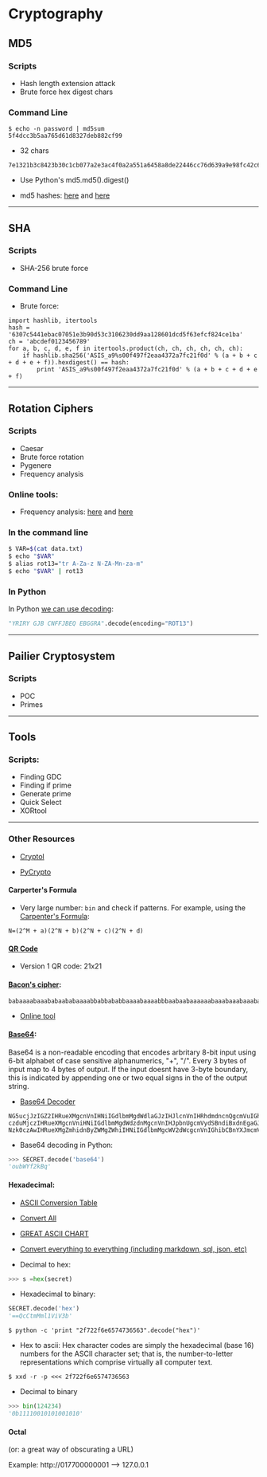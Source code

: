 # Cryptography



## MD5


### Scripts

- Hash length extension attack
- Brute force hex digest chars


### Command Line
```
$ echo -n password | md5sum
5f4dcc3b5aa765d61d8327deb882cf99
```

- 32 chars

```
7e1321b3c8423b30c1cb077a2e3ac4f0a2a551a6458a8de22446cc76d639a9e98fc42c6cddf9966db3b09e843650343578b04d5e377d298e78455efc5ca404d5f4c9385f1902f7334b00b9b4ecd164de8bf8854bebe108183caeb845c7676ae48fc42c6ddf9966db3b09e84365034357327a6c4304ad5938eaf0efb6cc3e53dc7ff9ea9a069bd793691c422fb818
```

- Use Python's md5.md5().digest()

- md5 hashes: [here](http://hash-killer.com/) and [here](http://www.md5this.com/)


------

## SHA


### Scripts
- SHA-256 brute force


### Command Line

- Brute force:
```
import hashlib, itertools
hash = '6307c5441ebac07051e3b90d53c3106230dd9aa128601dcd5f63efcf824ce1ba'
ch = 'abcdef0123456789'
for a, b, c, d, e, f in itertools.product(ch, ch, ch, ch, ch, ch):
    if hashlib.sha256('ASIS_a9%s00f497f2eaa4372a7fc21f0d' % (a + b + c + d + e + f)).hexdigest() == hash:
        print 'ASIS_a9%s00f497f2eaa4372a7fc21f0d' % (a + b + c + d + e + f)
```




--------

## Rotation Ciphers


### Scripts
- Caesar
- Brute force rotation
- Pygenere
- Frequency analysis


### Online tools:

- Frequency analysis: [here](http://www.simonsingh.net/The_Black_Chamber/hintsandtips.html) and [here](http://www.xarg.org/tools/caesar-cipher)

### In the command line

```sh
$ VAR=$(cat data.txt)
$ echo "$VAR"
$ alias rot13="tr A-Za-z N-ZA-Mn-za-m"
$ echo "$VAR" | rot13
```
### In Python

In Python [we can use decoding](https://docs.python.org/2/library/codecs.html#codec-base-classes): 

```python
"YRIRY GJB CNFFJBEQ EBGGRA".decode(encoding="ROT13")
```
----

## Pailier Cryptosystem

### Scripts

- POC
- Primes

---

## Tools

### Scripts:

- Finding GDC
- Finding if prime
- Generate prime
- Quick Select
- XORtool


---
### Other Resources

- [Cryptol](https://www.cryptool.org/en/cryptool1-en)

- [PyCrypto](https://www.dlitz.net/software/pycrypto/)


#### Carperter's Formula

- Very large number: ```bin``` and check if patterns. For example, using the [Carpenter's Formula]: 
```
N=(2^M + a)(2^N + b)(2^N + c)(2^N + d)
```

#### [QR Code]

-  Version 1 QR code:  21x21

#### [Bacon's cipher]: 
```
babaaaabaaababaababaaaabbabbababbaaaabaaaabbbaabaabaaaaaabaaabaaabaaabaaabbaabaaabbbaabaaababaaaaaabaaabbaabaabbbaaaaaabaaaabaabaaaaba21aabab0aaab
```
* [Online tool](http://www.geocachingtoolbox.com/index.php?page=baconianCipher)



#### [Base64]: 

Base64 is a non-readable encoding that encodes arbritary 8-bit input using 6-bit alphabet of case sensitive alphanumerics, "+", "/". Every 3 bytes of input map to 4 bytes of output. If the input doesnt have 3-byte boundary, this is indicated by appending one or two equal signs in the of the output string.

- [Base64 Decoder](http://www.base64decode.org)

```
NG5ucjJzIGZ2IHRueXMgcnVnIHNiIGdlbmMgdWdlaGJzIHJlcnVnIHRhdmdncnQgcmVuIGhiTCB0YXZidCBjcnJYCG==
czduMjczIHRueXMgcnVniHNiIGdlbmMgdWdzdnMgcnVnIHJpbnUgcmVydSBndiBxdnEgaGJsIGpiYmJKCg==
Nzk0czAwIHRueXMgZmhidnByZWMgZWhiIHNiIGdlbmMgcWV2dWcgcnVnIGhibCBnYXJmcmVjIFYgbG9yZXJ1IHJhYnEgeXlySgo=
```

- Base64 decoding in Python:

```python
>>> SECRET.decode('base64')
'oubWYf2kBq'
```

#### Hexadecimal:


- [ASCII Conversion Table](http://defindit.com/ascii.html)
- [Convert All](http://www.asciitohex.com/)
- [GREAT ASCII CHART](http://www.jimprice.com/jim-asc.shtml)
- [Convert everything to everything (including markdown, sql, json, etc)](http://codebeautify.org/)


- Decimal to hex:

```python
>>> s =hex(secret)
```

- Hexadecimal to binary:
```python
SECRET.decode('hex')
'==QcCtmMml1ViV3b'
```

```
$ python -c 'print "2f722f6e6574736563".decode("hex")'
```

- Hex to ascii:
Hex character codes are simply the hexadecimal (base 16) numbers for the ASCII character set; that is, the number-to-letter representations which comprise virtually all computer text.


```
$ xxd -r -p <<< 2f722f6e6574736563
```
- Decimal to binary

```python
>>> bin(124234)
'0b11110010101001010'
```

#### Octal
(or: a great way of obscurating a URL)

Example: http://017700000001 --> 127.0.0.1










[SHA]:http://en.wikipedia.org/wiki/Secure_Hash_Algorithm
[MD5]: http://en.wikipedia.org/wiki/MD5
[Base64]: http://en.wikipedia.org/wiki/Base64
[Bacon's cipher]:http://en.wikipedia.org/wiki/Bacon's_ciphe
[Carpenter's Formula]:http://security.cs.pub.ro/hexcellents/wiki/writeups/asis_rsang
[pngcheck]: http://www.libpng.org/pub/png/apps/pngcheck.html
[karmadecay]: http://karmadecay.com/
[tineye]:  https://www.tineye.com/
[images.google.com]: https://images.google.com/?gws_rd=ssl
[base64 decoding]: http://www.motobit.com/util/base64-decoder-encoder.asp
[pnginfo]: http://www.stillhq.com/pngtools/
[namechk]: http://namechk.com
[QR Code]: http://en.wikipedia.org/wiki/QR_code

